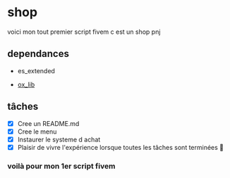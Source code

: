 # shop

voici mon tout premier script fivem c est un shop pnj

## dependances
- es_extended   
* [ox_lib](https://github.com/overextended/ox_lib)

## tâches 

- [x] Cree un README.md
- [x] Cree le menu
- [x] Instaurer le systeme d achat 
- [x] Plaisir de vivre l'expérience lorsque toutes les tâches sont terminées :tada:

### voilà pour mon 1er script fivem 


